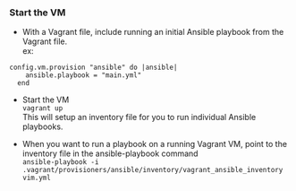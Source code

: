 ### Start the VM
- With a Vagrant file, include running an initial Ansible playbook from the  
Vagrant file.  
ex:  
```  
config.vm.provision "ansible" do |ansible|
    ansible.playbook = "main.yml"
  end
```  
- Start the VM  
```vagrant up```  
This will setup an inventory file for you to run individual Ansible playbooks.  


- When you want to run a playbook on a running Vagrant VM, point to the  
inventory file in the ansible-playbook command  
```ansible-playbook -i .vagrant/provisioners/ansible/inventory/vagrant_ansible_inventory vim.yml```  



